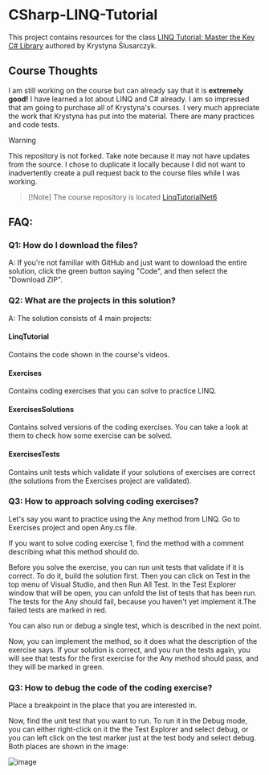 # CSharp-LINQ-Tutorial

This project contains resources for the class [LINQ Tutorial: Master the Key C# Library](https://www.udemy.com/course/linq-tutorial-master-the-key-csharp-library/?referralCode=384B340D233F12F6A498) authored by Krystyna Ślusarczyk.

## Course Thoughts

I am still working on the course but can already say that it is **extremely good!**  I have learned a lot about LINQ and C# already.  I am so impressed that am going to purchase all of Krystyna's courses.  I very much appreciate the work that Krystyna has put into the material.  There are many practices and code tests.

> [!WARNING]
> This repository is not forked.  Take note because it may not have updates from the source.  I chose to duplicate it locally because I did not want to inadvertently create a pull request back to the course files while I was working.

 > [!Note] The course repository is located [LinqTutorialNet6
](https://github.com/KrystynaSlusarczykLearning/LinqTutorialNet6)

## FAQ:

### Q1: How do I download the files?
A: If you're not familiar with GitHub and just want to download the entire solution, click the green button saying "Code", and then select the "Download ZIP".

### Q2: What are the projects in this solution?
A: The solution consists of 4 main projects:
#### LinqTutorial
Contains the code shown in the course's videos.
#### Exercises
Contains coding exercises that you can solve to practice LINQ.
#### ExercisesSolutions
Contains solved versions of the coding exercises. You can take a look at them to check how some exercise can be solved.
#### ExercisesTests
Contains unit tests which validate if your solutions of exercises are correct (the solutions from the Exercises project are validated).

### Q3: How to approach solving coding exercises?
Let's say you want to practice using the Any method from LINQ. Go to Exercises project and open Any.cs file.

If you want to solve coding exercise 1, find the method with a comment describing what this method should do.

Before you solve the exercise, you can run unit tests that validate if it is correct. To do it, build the solution first. Then you can click on Test in the top menu of Visual Studio, and then Run All Test. In the Test Explorer window that will be open, you can unfold the list of tests that has been run. The tests for the Any should fail, because you haven't yet implement it.The failed tests are marked in red.

You can also run or debug a single test, which is described in the next point.

Now, you can implement the method, so it does what the description of the exercise says. If your solution is correct, and you run the tests again, you will see that tests for the first exercise for the Any method should pass, and they will be marked in green.

### Q3: How to debug the code of the coding exercise?
Place a breakpoint in the place that you are interested in.

Now, find the unit test that you want to run. To run it in the Debug mode, you can either right-click on it the the Test Explorer and select debug, or you can left click on the test marker just at the test body and select debug. Both places are shown in the image:

![image](https://user-images.githubusercontent.com/89634343/218571108-b4cf876b-45a9-4c20-be73-1efd44dee9ad.png)
